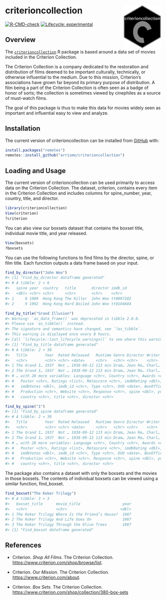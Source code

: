 
<!-- README.md is generated from README.Rmd. Please edit that file -->

# criterioncollection <img src = "man/figures/criterion_hex.png" align = "right" height = "139" />

<!-- badges: start -->

[![R-CMD-check](https://github.com/arrismo/CriterionCollection/workflows/R-CMD-check/badge.svg)](https://github.com/arrismo/CriterionCollection/actions)
[![Lifecycle:
experimental](https://img.shields.io/badge/lifecycle-experimental-orange.svg)](https://lifecycle.r-lib.org/articles/stages.html#experimental)
<!-- badges: end -->

## Overview

The
[`criterioncollection`](https://github.com/arrismo/criterioncollection)
R package is based around a data set of movies included in the Criterion
Collection.

The Criterion Collection is a company dedicated to the restoration and
distribution of films deemed to be important culturally, technically, or
otherwise influential to the medium. Due to this mission, Criterion’s
associations have grown far beyond its primary purpose of distribution.
A film being a part of the Criterion Collection is often seen as a badge
of honor of sorts; the collection is sometimes viewed by cinephiles as a
source of must-watch films.

The goal of this package is thus to make this data for movies widely
seen as important and influential easy to view and analyze.

## Installation

The current version of criterioncollection can be installed from
[GitHub](https://github.com/) with:

``` r
install.packages("remotes")
remotes::install_github("arrismo/criterioncollection")
```

## Loading and Usage

The current version of criterioncollection can be used primarily to
access data on the Criterion Collection. The dataset, criterion,
contains every item in the Criterion Collection and includes columns for
spine\_number, year, country, title, and director.

``` r
library(criterioncollection)
View(criterion)
?criterion
```

You can also view our boxsets dataset that contains the boxset title,
individual movie title, and year released.

``` r
View(boxsets)
?boxsets
```

You can use the following functions to find films by the director,
spine, or film title. Each function outputs a data frame based on your
input.

``` r
find_by_director("John Woo")
#> [1] "Find_by_director dataframe generated"
#> # A tibble: 2 × 6
#>   spine year  country   title       director imdb_id  
#>   <dbl> <chr> <chr>     <chr>       <chr>    <chr>    
#> 1     8 1989  Hong Kong The Killer  John Woo tt0097202
#> 2     9 1992  Hong Kong Hard Boiled John Woo tt0104684
```

``` r
find_by_title("Grand Illusion")
#> Warning: `as_data_frame()` was deprecated in tibble 2.0.0.
#> Please use `as_tibble()` instead.
#> The signature and semantics have changed, see `?as_tibble`.
#> This warning is displayed once every 8 hours.
#> Call `lifecycle::last_lifecycle_warnings()` to see where this warning was generated.
#> [1] "Find_by_title dataframe generated"
#> # A tibble: 2 × 30
#>   Title        Year  Rated Released   Runtime Genre Director Writer Actors Plot 
#>   <chr>        <chr> <chr> <date>     <chr>   <chr> <chr>    <chr>  <chr>  <chr>
#> 1 The Grand I… 1937  Not … 1938-09-12 113 min Dram… Jean Re… Charl… Jean … Duri…
#> 2 The Grand I… 1937  Not … 1938-09-12 113 min Dram… Jean Re… Charl… Jean … Duri…
#> # … with 20 more variables: Language <chr>, Country <chr>, Awards <chr>,
#> #   Poster <chr>, Ratings <list>, Metascore <chr>, imdbRating <dbl>,
#> #   imdbVotes <dbl>, imdb_id <chr>, Type <chr>, DVD <date>, BoxOffice <chr>,
#> #   Production <chr>, Website <chr>, Response <chr>, spine <dbl>, year <chr>,
#> #   country <chr>, title <chr>, director <chr>
```

``` r
find_by_spine("1")
#> [1] "Find_by_spine dataframe generated"
#> # A tibble: 2 × 30
#>   Title        Year  Rated Released   Runtime Genre Director Writer Actors Plot 
#>   <chr>        <chr> <chr> <date>     <chr>   <chr> <chr>    <chr>  <chr>  <chr>
#> 1 The Grand I… 1937  Not … 1938-09-12 113 min Dram… Jean Re… Charl… Jean … Duri…
#> 2 The Grand I… 1937  Not … 1938-09-12 113 min Dram… Jean Re… Charl… Jean … Duri…
#> # … with 20 more variables: Language <chr>, Country <chr>, Awards <chr>,
#> #   Poster <chr>, Ratings <list>, Metascore <chr>, imdbRating <dbl>,
#> #   imdbVotes <dbl>, imdb_id <chr>, Type <chr>, DVD <date>, BoxOffice <chr>,
#> #   Production <chr>, Website <chr>, Response <chr>, spine <dbl>, year <chr>,
#> #   country <chr>, title <chr>, director <chr>
```

The package also contains a dataset with only the boxsets and the movies
in those boxsets. The contents of individual boxsets can be viewed using
a similar function, find\_boxset.

``` r
find_boxset("The Koker Trilogy")
#> # A tibble: 3 × 3
#>   boxset_title      movie_title                   year
#>   <chr>             <chr>                        <dbl>
#> 1 The Koker Trilogy Where Is the Friend’s House?  1987
#> 2 The Koker Trilogy And Life Goes On              1987
#> 3 The Koker Trilogy Through the Olive Trees       1987
#> [1] "Find_boxset dataframe generated"
```

## References

-   Criterion. *Shop All Films*. The Criterion Collection.
    <https://www.criterion.com/shop/browse/list>.

-   Criterion. *Our Mission*. The Criterion Collection.
    <https://www.criterion.com/about>.

-   Criterion. *Box Sets*. The Criterion Collection.
    <https://www.criterion.com/shop/collection/380-box-sets>
